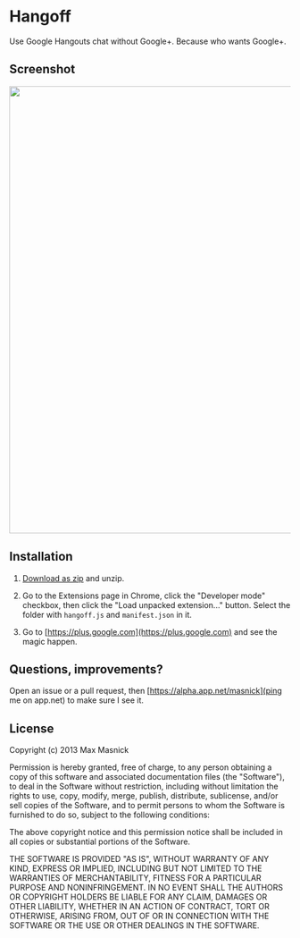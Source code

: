 Hangoff
==========

Use Google Hangouts chat without Google+. Because who wants Google+.

Screenshot
----------

<img src="https://dl.dropbox.com/u/634/permanent/hangoff/screenshot.png" width="800">

Installation
------------

1.  [Download as zip](https://github.com/masnick/hangoff/zipball/master) and
    unzip.

2.  Go to the Extensions page in Chrome, click the "Developer mode" checkbox,
    then click the "Load unpacked extension..." button. Select the folder
    with `hangoff.js` and `manifest.json` in it.

3.  Go to [https://plus.google.com](https://plus.google.com) and see the magic happen.


Questions, improvements?
------------------------

Open an issue or a pull request, then [https://alpha.app.net/masnick](ping me on app.net)
to make sure I see it.

License
-------

Copyright (c) 2013 Max Masnick

Permission is hereby granted, free of charge, to any person obtaining a copy of this software and associated documentation files (the "Software"), to deal in the Software without restriction, including without limitation the rights to use, copy, modify, merge, publish, distribute, sublicense, and/or sell copies of the Software, and to permit persons to whom the Software is furnished to do so, subject to the following conditions:

The above copyright notice and this permission notice shall be included in all copies or substantial portions of the Software.

THE SOFTWARE IS PROVIDED "AS IS", WITHOUT WARRANTY OF ANY KIND, EXPRESS OR IMPLIED, INCLUDING BUT NOT LIMITED TO THE WARRANTIES OF MERCHANTABILITY, FITNESS FOR A PARTICULAR PURPOSE AND NONINFRINGEMENT. IN NO EVENT SHALL THE AUTHORS OR COPYRIGHT HOLDERS BE LIABLE FOR ANY CLAIM, DAMAGES OR OTHER LIABILITY, WHETHER IN AN ACTION OF CONTRACT, TORT OR OTHERWISE, ARISING FROM, OUT OF OR IN CONNECTION WITH THE SOFTWARE OR THE USE OR OTHER DEALINGS IN THE SOFTWARE.
